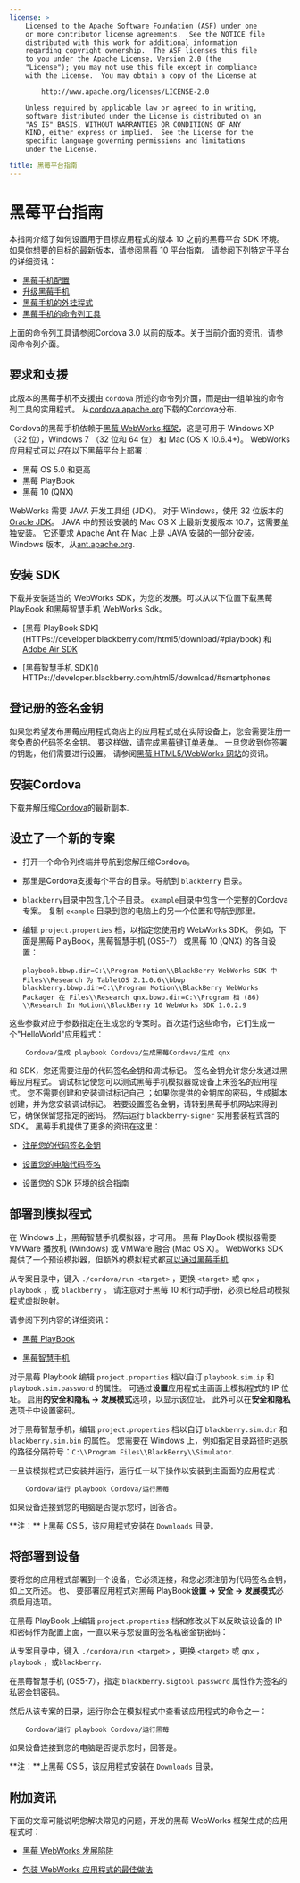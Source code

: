 ```yaml
---
license: >
    Licensed to the Apache Software Foundation (ASF) under one
    or more contributor license agreements.  See the NOTICE file
    distributed with this work for additional information
    regarding copyright ownership.  The ASF licenses this file
    to you under the Apache License, Version 2.0 (the
    "License"); you may not use this file except in compliance
    with the License.  You may obtain a copy of the License at

        http://www.apache.org/licenses/LICENSE-2.0

    Unless required by applicable law or agreed to in writing,
    software distributed under the License is distributed on an
    "AS IS" BASIS, WITHOUT WARRANTIES OR CONDITIONS OF ANY
    KIND, either express or implied.  See the License for the
    specific language governing permissions and limitations
    under the License.

title: 黑莓平台指南
---
```


# 黑莓平台指南

本指南介绍了如何设置用于目标应用程式的版本 10 之前的黑莓平台 SDK 环境。 如果你想要的目标的最新版本，请参阅黑莓 10 平台指南。 请参阅下列特定于平台的详细资讯：

*   [黑莓手机配置](config.html)
*   [升级黑莓手机](upgrading.html)
*   [黑莓手机的外挂程式](plugin.html)
*   [黑莓手机的命令列工具](tools.html)

上面的命令列工具请参阅Cordova 3.0 以前的版本。关于当前介面的资讯，请参阅命令列介面。

## 要求和支援

此版本的黑莓手机不支援由 `cordova` 所述的命令列介面，而是由一组单独的命令列工具的实用程式。 从[cordova.apache.org][1]下载的Cordova分布.

 [1]: http://cordova.apache.org/#download

Cordova的黑莓手机依赖于[黑莓 WebWorks 框架][2]，这是可用于 Windows XP （32 位），Windows 7 （32 位和 64 位） 和 Mac (OS X 10.6.4+)。 WebWorks 应用程式可以*只*在以下黑莓平台上部署：

 [2]: https://bdsc.webapps.blackberry.com/html5

*   黑莓 OS 5.0 和更高
*   黑莓 PlayBook
*   黑莓 10 (QNX)

WebWorks 需要 JAVA 开发工具组 (JDK)。 对于 Windows，使用 32 位版本的[Oracle JDK][3]。 JAVA 中的预设安装的 Mac OS X 上最新支援版本 10.7，这需要[单独安装][4]。 它还要求 Apache Ant 在 Mac 上是 JAVA 安装的一部分安装。 Windows 版本，从[ant.apache.org][5].

 [3]: http://www.oracle.com/technetwork/java/javase/downloads/index.html#jdk
 [4]: http://support.apple.com/kb/DL1421
 [5]: http://ant.apache.org/bindownload.cgi

## 安装 SDK

下载并安装适当的 WebWorks SDK，为您的发展。可以从以下位置下载黑莓 PlayBook 和黑莓智慧手机 WebWorks Sdk。

*   \[黑莓 PlayBook SDK\](HTTPs://developer.blackberry.com/html5/download/#playbook) 和[Adobe Air SDK][6]

*   \[黑莓智慧手机 SDK\]() HTTPs://developer.blackberry.com/html5/download/#smartphones

 [6]: http://www.adobe.com/devnet/air/air-sdk-download.html

## 登记册的签名金钥

如果您希望发布黑莓应用程式商店上的应用程式或在实际设备上，您会需要注册一套免费的代码签名金钥。 要这样做，请完成[黑莓键订单表单][7]。 一旦您收到你签署的钥匙，他们需要进行设置。 请参阅[黑莓 HTML5/WebWorks 网站][8]的资讯。

 [7]: https://www.blackberry.com/SignedKeys
 [8]: https://developer.blackberry.com/html5/documentation/signing_setup_bb10_apps_2008396_11.html

## 安装Cordova

下载并解压缩[Cordova][1]的最新副本.

## 设立了一个新的专案

*   打开一个命令列终端并导航到您解压缩Cordova。

*   那里是Cordova支援每个平台的目录。导航到 `blackberry` 目录。

*   `blackberry`目录中包含几个子目录。 `example`目录中包含一个完整的Cordova专案。 复制 `example` 目录到您的电脑上的另一个位置和导航到那里。

*   编辑 `project.properties` 档，以指定您使用的 WebWorks SDK。 例如，下面是黑莓 PlayBook，黑莓智慧手机 (OS5-7） 或黑莓 10 (QNX) 的各自设置：
    
        playbook.bbwp.dir=C:\\Program Motion\\BlackBerry WebWorks SDK 中 Files\\Research 为 TabletOS 2.1.0.6\\bbwp blackberry.bbwp.dir=C:\\Program Motion\\BlackBerry WebWorks Packager 在 Files\\Research qnx.bbwp.dir=C:\\Program 档 (86) \\Research In Motion\\BlackBerry 10 WebWorks SDK 1.0.2.9
        

这些参数对应于参数指定在生成您的专案时。首次运行这些命令，它们生成一个"HelloWorld"应用程式：

        Cordova/生成 playbook Cordova/生成黑莓Cordova/生成 qnx
    

和 SDK，您还需要注册的代码签名金钥和调试标记。 签名金钥允许您分发通过黑莓应用程式。 调试标记使您可以测试黑莓手机模拟器或设备上未签名的应用程式。 您不需要创建和安装调试标记自己 ；如果你提供的金钥库的密码，生成脚本创建，并为您安装调试标记。 若要设置签名金钥，请转到黑莓手机网站来得到它，确保保留您指定的密码。 然后运行 `blackberry-signer` 实用套装程式含的 SDK。 黑莓手机提供了更多的资讯在这里：

*   [注册您的代码签名金钥][9]

*   [设置您的电脑代码签名][10]

*   [设置您的 SDK 环境的综合指南][11]

 [9]: https://www.blackberry.com/SignedKeys/codesigning.html
 [10]: http://developer.blackberry.com/html5/documentation/set_up_for_signing.html
 [11]: http://developer.blackberry.com/native/documentation/bb10/com.qnx.doc.native_sdk.quickstart/topic/set_up_your_environment.html

## 部署到模拟程式

在 Windows 上，黑莓智慧手机模拟器，才可用。 黑莓 PlayBook 模拟器需要 VMWare 播放机 (Windows) 或 VMWare 融合 (Mac OS X）。 WebWorks SDK 提供了一个预设模拟器，但额外的模拟程式都[可以通过黑莓手机][12].

 [12]: http://us.blackberry.com/developers/resources/simulators.jsp

从专案目录中，键入 `./cordova/run <target>` ，更换 `<target>` 或 `qnx` ， `playbook` ，或 `blackberry` 。 请注意对于黑莓 10 和行动手册，必须已经启动模拟程式虚拟映射。

请参阅下列内容的详细资讯：

*   [黑莓 PlayBook][13]

*   [黑莓智慧手机][14]

 [13]: https://developer.blackberry.com/html5/documentation/using_the_tablet_simulator_1866980_11.html
 [14]: https://developer.blackberry.com/html5/documentation/run_your_app_on_smartphone_sim_1876976_11.html

对于黑莓 Playbook 编辑 `project.properties` 档以自订 `playbook.sim.ip` 和 `playbook.sim.password` 的属性。 可通过**设置**应用程式主画面上模拟程式的 IP 位址。 启用**的安全和隐私 → 发展模式**选项，以显示该位址。 此外可以在**安全和隐私**选项卡中设置密码。

对于黑莓智慧手机，编辑 `project.properties` 档以自订 `blackberry.sim.dir` 和 `blackberry.sim.bin` 的属性。 您需要在 Windows 上，例如指定目录路径时逃脱的路径分隔符号：`C:\\Program
Files\\BlackBerry\\Simulator`.

一旦该模拟程式已安装并运行，运行任一以下操作以安装到主画面的应用程式：

        Cordova/运行 playbook Cordova/运行黑莓
    

如果设备连接到您的电脑是否提示您时，回答否。

**注：**上黑莓 OS 5，该应用程式安装在 `Downloads` 目录。

## 将部署到设备

要将您的应用程式部署到一个设备，它必须连接，和您必须注册为代码签名金钥，如上文所述。 也、 要部署应用程式对黑莓 PlayBook**设置 → 安全 → 发展模式**必须启用选项。

在黑莓 PlayBook 上编辑 `project.properties` 档和修改以下以反映该设备的 IP 和密码作为配置上面，一直以来与您设置的签名私密金钥密码：

从专案目录中，键入 `./cordova/run <target>` ，更换 `<target>` 或 `qnx` ， `playbook` ，或`blackberry`.

在黑莓智慧手机 (OS5-7），指定 `blackberry.sigtool.password` 属性作为签名的私密金钥密码。

然后从该专案的目录，运行你会在模拟程式中查看该应用程式的命令之一：

        Cordova/运行 playbook Cordova/运行黑莓
    

如果设备连接到您的电脑是否提示您时，回答是。

**注：**上黑莓 OS 5，该应用程式安装在 `Downloads` 目录。

## 附加资讯

下面的文章可能说明您解决常见的问题，开发的黑莓 WebWorks 框架生成的应用程式时：

*   [黑莓 WebWorks 发展陷阱][15]

*   [包装 WebWorks 应用程式的最佳做法][16]

 [15]: http://supportforums.blackberry.com/t5/Web-and-WebWorks-Development/Common-BlackBerry-WebWorks-development-pitfalls-that-can-be/ta-p/624712
 [16]: https://bdsc.webapps.blackberrycom/html5/documentation/ww_developing/bestpractice_compiling_ww_apps_1873324_11.html